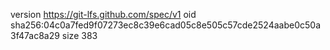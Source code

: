 version https://git-lfs.github.com/spec/v1
oid sha256:04c0a7fed9f07273ec8c39e6cad05c8e505c57cde2524aabe0c50a3f47ac8a29
size 383
